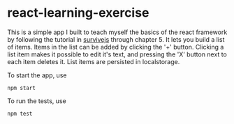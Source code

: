# react-learning-exercise
This is a simple app I built to teach myself the basics of the react framework by following the tutorial in [survivejs](https://survivejs.com/) through chapter 5. It lets you build a list of items. Items in the list can be added by clicking the '+' button. Clicking a list item makes it possible to edit it's text, and pressing the 'X' button next to each item deletes it. List items are persisted in localstorage. 



To start the app, use 
```shell 
npm start
```
To run the tests, use
```shell
npm test
```
